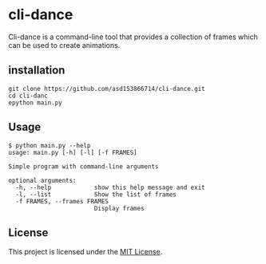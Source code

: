 # cli-dance

Cli-dance is a command-line tool that provides a collection of frames which can be used to create animations.

## installation

```shell
git clone https://github.com/asd153866714/cli-dance.git
cd cli-danc
epython main.py
```

## Usage

```
$ python main.py --help
usage: main.py [-h] [-l] [-f FRAMES]

Simple program with command-line arguments

optional arguments:
  -h, --help            show this help message and exit
  -l, --list            Show the list of frames
  -f FRAMES, --frames FRAMES
                        Display frames
```

## License

This project is licensed under the [MIT License](link-to-your-license-file).
